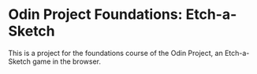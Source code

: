# Odin Project Foundations: Etch-a-Sketch
This is a project for the foundations course of the Odin Project, an Etch-a-Sketch game in the browser.
